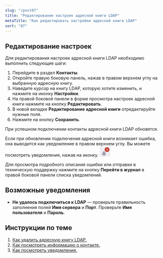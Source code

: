 ```yaml
---
slug: "/post07"
title: "Редактирование настроек адресной книги LDAP"
metaTitle: "Как редактировать настройки адресной книги LDAP"
sort: "07"
---
```

## Редактирование настроек

Для редактирования настроек адресной книги LDAP необходимо выполнить следующие шаги:

1. Перейдите в раздел **Контакты**.  
2. Откройте правую боковую панель, нажав в правом верхнем углу на выбранную адресную книгу.  
3. Наведите курсор на книгу LDAP, которую хотите изменить, и нажмите на иконку **Настройки**.   
4. На правой боковой панели в форме просмотра настроек адресной книги нажмите на кнопку **Редактировать**.  
5. В новой вкладке **Редактирование адресной книги** отредактируйте нужные поля.   
6. Нажмите на кнопку **Сохранить**.  

При успешном подключении контакты адресной книги LDAP обновятся.  

Если при обновлении подключения адресной книги возникает ошибка, она выводится как уведомление в правом верхнем углу. Вы можете посмотреть уведомления, нажав на иконку. ![notifications-button.jpg](./images/notifications-button.jpg "События")  

Для просмотра подробного описания ошибки или отправки в техническую поддержку нажмите на кнопку **Перейти в журнал** в правой боковой панели списка уведомлений.  

## Возможные уведомления  

- **Не удалось подключиться к LDAP** — проверьте правильность заполнения полей **Имя сервера** и **Порт**. Проверьте **Имя пользователя** и **Пароль**.  

## Инструкции по теме

1. [Как удалить адресную книгу LDAP.](./11-delete-ldap.md)   
2. [Как посмотреть информацию о контакте.](./04-view-contact.md)  
3. [Как посмотреть уведомления.](../008-cryptoarm/01-notifications.md)  









